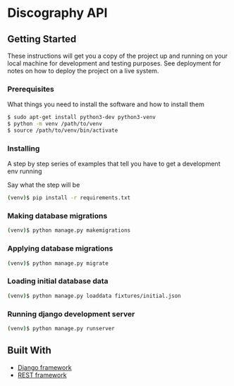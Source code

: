 # Discography API

## Getting Started

These instructions will get you a copy of the project up and running on your local machine for development and testing purposes. See deployment for notes on how to deploy the project on a live system.

### Prerequisites

What things you need to install the software and how to install them

```bash
$ sudo apt-get install python3-dev python3-venv
$ python -m venv /path/to/venv
$ source /path/to/venv/bin/activate
```

### Installing

A step by step series of examples that tell you have to get a development env running

Say what the step will be

```bash
(venv)$ pip install -r requirements.txt
```

### Making database migrations

```bash
(venv)$ python manage.py makemigrations
```

### Applying database migrations

```bash
(venv)$ python manage.py migrate
```

### Loading initial database data

```bash
(venv)$ python manage.py loaddata fixtures/initial.json
```

### Running django development server

```bash
(venv)$ python manage.py runserver
```



## Built With

* [Django framework](https://www.djangoproject.com/)
* [REST framework](http://www.django-rest-framework.org/)


